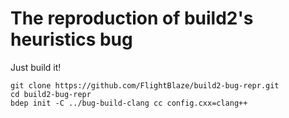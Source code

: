 # The reproduction of build2's heuristics bug

Just build it!
```
git clone https://github.com/FlightBlaze/build2-bug-repr.git
cd build2-bug-repr
bdep init -C ../bug-build-clang cc config.cxx=clang++
```
